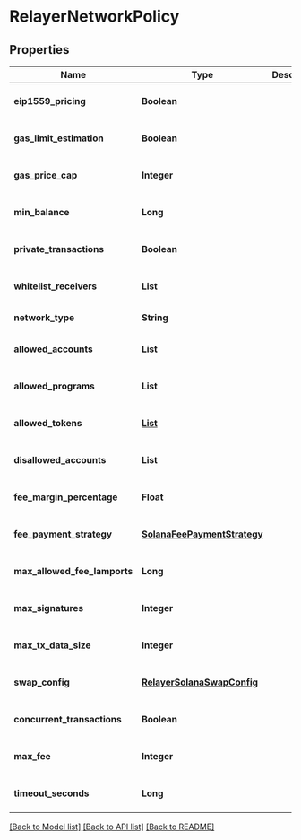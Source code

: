 # RelayerNetworkPolicy

## Properties

| Name                         | Type                                                        | Description | Notes                        |
| ---------------------------- | ----------------------------------------------------------- | ----------- | ---------------------------- |
| **eip1559_pricing**          | **Boolean**                                                 |             | [optional] [default to null] |
| **gas_limit_estimation**     | **Boolean**                                                 |             | [optional] [default to null] |
| **gas_price_cap**            | **Integer**                                                 |             | [optional] [default to null] |
| **min_balance**              | **Long**                                                    |             | [optional] [default to null] |
| **private_transactions**     | **Boolean**                                                 |             | [optional] [default to null] |
| **whitelist_receivers**      | **List**                                                    |             | [optional] [default to null] |
| **network_type**             | **String**                                                  |             | [default to null]            |
| **allowed_accounts**         | **List**                                                    |             | [optional] [default to null] |
| **allowed_programs**         | **List**                                                    |             | [optional] [default to null] |
| **allowed_tokens**           | [**List**](SolanaAllowedTokensPolicy.md)                    |             | [optional] [default to null] |
| **disallowed_accounts**      | **List**                                                    |             | [optional] [default to null] |
| **fee_margin_percentage**    | **Float**                                                   |             | [optional] [default to null] |
| **fee_payment_strategy**     | [**SolanaFeePaymentStrategy**](SolanaFeePaymentStrategy.md) |             | [optional] [default to null] |
| **max_allowed_fee_lamports** | **Long**                                                    |             | [optional] [default to null] |
| **max_signatures**           | **Integer**                                                 |             | [optional] [default to null] |
| **max_tx_data_size**         | **Integer**                                                 |             | [optional] [default to null] |
| **swap_config**              | [**RelayerSolanaSwapConfig**](RelayerSolanaSwapConfig.md)   |             | [optional] [default to null] |
| **concurrent_transactions**  | **Boolean**                                                 |             | [optional] [default to null] |
| **max_fee**                  | **Integer**                                                 |             | [optional] [default to null] |
| **timeout_seconds**          | **Long**                                                    |             | [optional] [default to null] |

[[Back to Model list]](../README.md#documentation-for-models) [[Back to API list]](../README.md#documentation-for-api-endpoints) [[Back to README]](../README.md)
